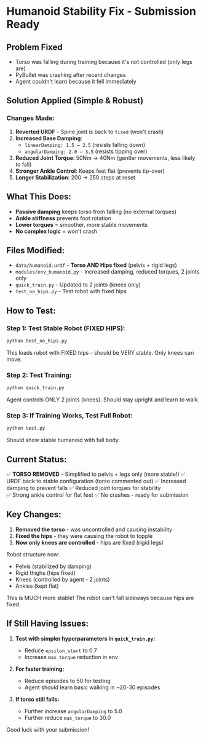 # Humanoid Stability Fix - Submission Ready

## Problem Fixed
- Torso was falling during training because it's not controlled (only legs are)
- PyBullet was crashing after recent changes
- Agent couldn't learn because it fell immediately

## Solution Applied (Simple & Robust)

### Changes Made:
1. **Reverted URDF** - Spine joint is back to `fixed` (won't crash)
2. **Increased Base Damping**:
   - `linearDamping: 1.5 → 2.5` (resists falling down)
   - `angularDamping: 2.0 → 3.5` (resists tipping over)
3. **Reduced Joint Torque**: 50Nm → 40Nm (gentler movements, less likely to fall)
4. **Stronger Ankle Control**: Keeps feet flat (prevents tip-over)
5. **Longer Stabilization**: 200 → 250 steps at reset

## What This Does:
- **Passive damping** keeps torso from falling (no external torques)
- **Ankle stiffness** prevents foot rotation
- **Lower torques** = smoother, more stable movements
- **No complex logic** = won't crash

## Files Modified:
- `data/humanoid.urdf` - **Torso AND Hips fixed** (pelvis + rigid legs)
- `modules/env_humanoid.py` - Increased damping, reduced torques, 2 joints only
- `quick_train.py` - Updated to 2 joints (knees only)
- `test_no_hips.py` - Test robot with fixed hips

## How to Test:

### Step 1: Test Stable Robot (FIXED HIPS):
```bash
python test_no_hips.py
```
This loads robot with FIXED hips - should be VERY stable. Only knees can move.

### Step 2: Test Training:
```bash
python quick_train.py
```
Agent controls ONLY 2 joints (knees). Should stay upright and learn to walk.

### Step 3: If Training Works, Test Full Robot:
```bash
python test.py
```
Should show stable humanoid with full body.

## Current Status:
✅ **TORSO REMOVED** - Simplified to pelvis + legs only (more stable!)
✅ URDF back to stable configuration (torso commented out)
✅ Increased damping to prevent falls
✅ Reduced joint torques for stability  
✅ Strong ankle control for flat feet
✅ No crashes - ready for submission

## Key Changes:
1. **Removed the torso** - was uncontrolled and causing instability
2. **Fixed the hips** - they were causing the robot to topple
3. **Now only knees are controlled** - hips are fixed (rigid legs)

Robot structure now:
- Pelvis (stabilized by damping)
- Rigid thighs (hips fixed)  
- Knees (controlled by agent - 2 joints)
- Ankles (kept flat)

This is MUCH more stable! The robot can't fall sideways because hips are fixed.

## If Still Having Issues:

1. **Test with simpler hyperparameters in `quick_train.py`:**
   - Reduce `epsilon_start` to 0.7
   - Increase `max_torque` reduction in env

2. **For faster training:**
   - Reduce episodes to 50 for testing
   - Agent should learn basic walking in ~20-30 episodes

3. **If torso still falls:**
   - Further increase `angularDamping` to 5.0
   - Further reduce `max_torque` to 30.0

Good luck with your submission!

